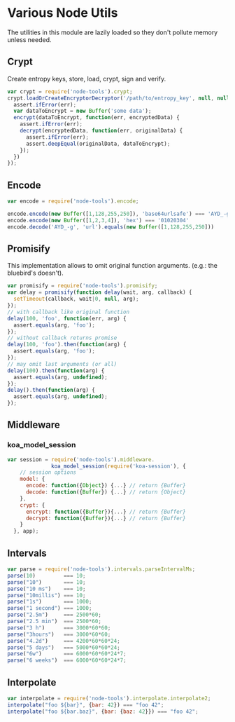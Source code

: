 Various Node Utils
==================

The utilities in this module are lazily loaded so they don't pollute memory unless needed.

Crypt
-----

Create entropy keys, store, load, crypt, sign and verify.

```js
var crypt = require('node-tools').crypt;
crypt.loadOrCreateEncryptorDecryptor('/path/to/entropy_key', null, null, function(err, encrypt, decrypt) {
  assert.ifError(err);
  var dataToEncrypt = new Buffer('some data');
  encrypt(dataToEncrypt, function(err, encryptedData) {
    assert.ifError(err);
    decrypt(encryptedData, function(err, originalData) {
      assert.ifError(err);
      assert.deepEqual(originalData, dataToEncrypt);
    });
  })
});
```

Encode
------

```js
var encode = require('node-tools').encode;

encode.encode(new Buffer([1,128,255,250]), 'base64urlsafe') === 'AYD_-g'
encode.encode(new Buffer([1,2,3,4]), 'hex') === '01020304'
encode.decode('AYD_-g', 'url').equals(new Buffer([1,128,255,250]))
```


Promisify
---------

This implementation allows to omit original function arguments.
(e.g.: the bluebird's doesn't).


```js
var promisify = require('node-tools').promisify;
var delay = promisify(function delay(wait, arg, callback) {
  setTimeout(callback, wait|0, null, arg);
});
// with callback like original function
delay(100, 'foo', function(err, arg) {
  assert.equals(arg, 'foo');  
});
// without callback returns promise
delay(100, 'foo').then(function(arg) {
  assert.equals(arg, 'foo');
});
// may omit last arguments (or all)
delay(100).then(function(arg) {
  assert.equals(arg, undefined);
});
delay().then(function(arg) {
  assert.equals(arg, undefined);
});
```

Middleware
----------

### koa_model_session

```js
var session = require('node-tools').middleware.
              koa_model_session(require('koa-session'), {
    // session options
    model: {
      encode: function({Object}) {...} // return {Buffer}
      decode: function({Buffer}) {...} // return {Object}
    },
    crypt: {
      encrypt: function({Buffer}){...} // return {Buffer}
      decrypt: function({Buffer}){...} // return {Buffer}
    }
  }, app);
```

Intervals
---------

```js
var parse = require('node-tools').intervals.parseIntervalMs;
parse(10)         === 10;
parse("10")       === 10;
parse("10 ms")    === 10;
parse("10millis") === 10;
parse("1s")       === 1000;
parse("1 second") === 1000;
parse("2.5m")     === 2500*60;
parse("2.5 min")  === 2500*60;
parse("3 h")      === 3000*60*60;
parse("3hours")   === 3000*60*60;
parse("4.2d")     === 4200*60*60*24;
parse("5 days")   === 5000*60*60*24;
parse("6w")       === 6000*60*60*24*7;
parse("6 weeks")  === 6000*60*60*24*7;
```

Interpolate
-----------

```js
var interpolate = require('node-tools').interpolate.interpolate2;
interpolate("foo ${bar}", {bar: 42}) === "foo 42";
interpolate("foo ${bar.baz}", {bar: {baz: 42}}) === "foo 42";
```

